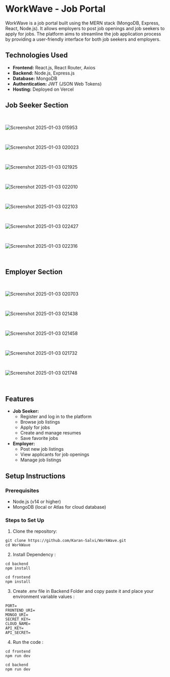 # WorkWave - Job Portal

WorkWave is a job portal built using the MERN stack (MongoDB, Express, React, Node.js). It allows employers to post job openings and job seekers to apply for jobs. The platform aims to streamline the job application process by providing a user-friendly interface for both job seekers and employers.

## Technologies Used
- **Frontend:** React.js, React Router, Axios
- **Backend:** Node.js, Express.js
- **Database:** MongoDB
- **Authentication:** JWT (JSON Web Tokens)
- **Hosting:** Deployed on Vercel

<h2>Job Seeker Section</h2>



<br/>


![Screenshot 2025-01-03 015953](https://github.com/user-attachments/assets/991eba2b-9d66-440d-9662-034a4ff16fb5)

<br/>

![Screenshot 2025-01-03 020023](https://github.com/user-attachments/assets/8c84540c-1dd0-4587-ab1c-cd6ae7b4e645)

<br/>


![Screenshot 2025-01-03 021925](https://github.com/user-attachments/assets/81d3ab41-78bc-4da5-a1ce-8e714b0ce295)

<br/>


![Screenshot 2025-01-03 022010](https://github.com/user-attachments/assets/3417adf9-4425-499d-be28-0fb0d64ad211)

<br/>


![Screenshot 2025-01-03 022103](https://github.com/user-attachments/assets/70bb43a4-4c38-4e65-836b-540f3826c7db)

<br/>

![Screenshot 2025-01-03 022427](https://github.com/user-attachments/assets/d2a3c2e3-60dc-4777-8543-7bad9f2bb089)

<br/>


![Screenshot 2025-01-03 022316](https://github.com/user-attachments/assets/d4786e22-09dc-4db2-9d70-7d24ab670e85)


<br/>


<h2>Employer Section</h2>



<br/>


![Screenshot 2025-01-03 020703](https://github.com/user-attachments/assets/1e61cd45-0c74-45af-be54-275f3c1df43f)


<br/>


![Screenshot 2025-01-03 021438](https://github.com/user-attachments/assets/461547ce-47c4-42a4-87cb-3741ce7c243d)


<br/>

![Screenshot 2025-01-03 021458](https://github.com/user-attachments/assets/4fe4e89e-ab99-41c6-9190-269075f2d9c5)



<br/>

![Screenshot 2025-01-03 021732](https://github.com/user-attachments/assets/e9450f8b-05bd-43ac-89ab-142a72819888)

<br/>

![Screenshot 2025-01-03 021748](https://github.com/user-attachments/assets/6bde9226-e1d4-449c-a70f-76faf8825766)


<br/>



## Features
- **Job Seeker:**
  - Register and log in to the platform
  - Browse job listings
  - Apply for jobs
  - Create and manage resumes
  - Save favorite jobs
- **Employer:**
  - Post new job listings
  - View applicants for job openings
  - Manage job listings


## Setup Instructions

### Prerequisites
- Node.js (v14 or higher)
- MongoDB (local or Atlas for cloud database)

### Steps to Set Up

1. Clone the repository:

```
git clone https://github.com/Karan-Salvi/WorkWave.git
cd WorkWave  

```


2. Install Dependency :
   
```
cd backend
npm install

cd frontend
npm install
```


3. Create .env file in Backend Folder and copy paste it and place your environment variable values :
   
```
PORT=
FRONTEND_URI=
MONGO_URI=                       
SECRET_KEY=
CLOUD_NAME=
API_KEY=
API_SECRET=
```


4. Run the code :
   
```
cd frontend
npm run dev

cd backend
npm run dev

```
